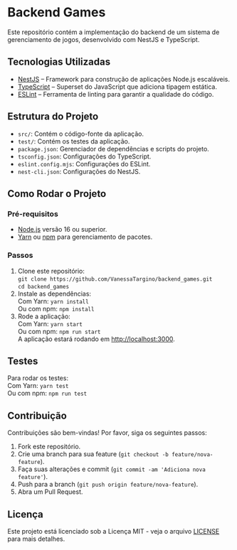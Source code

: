 # Backend Games
Este repositório contém a implementação do backend de um sistema de gerenciamento de jogos, desenvolvido com NestJS e TypeScript.

## Tecnologias Utilizadas
- [NestJS](https://nestjs.com/) – Framework para construção de aplicações Node.js escaláveis.
- [TypeScript](https://www.typescriptlang.org/) – Superset do JavaScript que adiciona tipagem estática.
- [ESLint](https://eslint.org/) – Ferramenta de linting para garantir a qualidade do código.

## Estrutura do Projeto
- `src/`: Contém o código-fonte da aplicação.
- `test/`: Contém os testes da aplicação.
- `package.json`: Gerenciador de dependências e scripts do projeto.
- `tsconfig.json`: Configurações do TypeScript.
- `eslint.config.mjs`: Configurações do ESLint.
- `nest-cli.json`: Configurações do NestJS.

## Como Rodar o Projeto
### Pré-requisitos
- [Node.js](https://nodejs.org/) versão 16 ou superior.
- [Yarn](https://yarnpkg.com/) ou [npm](https://www.npmjs.com/) para gerenciamento de pacotes.

### Passos
1. Clone este repositório:  
   `git clone https://github.com/VanessaTargino/backend_games.git`  
   `cd backend_games`
2. Instale as dependências:  
   Com Yarn: `yarn install`  
   Ou com npm: `npm install`
3. Rode a aplicação:  
   Com Yarn: `yarn start`  
   Ou com npm: `npm run start`  
   A aplicação estará rodando em [http://localhost:3000](http://localhost:3000).

## Testes
Para rodar os testes:  
Com Yarn: `yarn test`  
Ou com npm: `npm run test`

## Contribuição
Contribuições são bem-vindas! Por favor, siga os seguintes passos:  
1. Fork este repositório.  
2. Crie uma branch para sua feature (`git checkout -b feature/nova-feature`).  
3. Faça suas alterações e commit (`git commit -am 'Adiciona nova feature'`).  
4. Push para a branch (`git push origin feature/nova-feature`).  
5. Abra um Pull Request.

## Licença
Este projeto está licenciado sob a Licença MIT - veja o arquivo [LICENSE](LICENSE) para mais detalhes.
